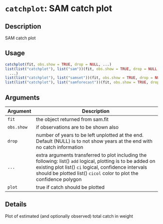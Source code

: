 # `catchplot`: SAM catch plot

## Description


 SAM catch plot


## Usage

```r
catchplot(fit, obs.show = TRUE, drop = NULL, ...)
list(list("catchplot"), list("sam"))(fit, obs.show = TRUE, drop = NULL, plot = TRUE,
  ...)
list(list("catchplot"), list("samset"))(fit, obs.show = TRUE, drop = NULL, ...)
list(list("catchplot"), list("samforecast"))(fit, obs.show = TRUE, drop = NULL, ...)
```


## Arguments

Argument      |Description
------------- |----------------
```fit```     |     the object returned from sam.fit
```obs.show```     |     if observations are to be shown also
```drop```     |     number of years to be left unplotted at the end. Default (NULL) is to not show years at the end with no catch information
```...```     |     extra arguments transferred to plot including the following: list()  `add` logical, plotting is to be added on existing plot list()  `ci` logical, confidence intervals should be plotted list()  `cicol` color to plot the confidence polygon
```plot```     |     true if catch should be plotted

## Details


 Plot of estimated (and optionally observed) total catch in weight


